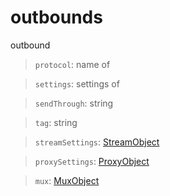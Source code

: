 # outbounds
outbound

> `protocol`: name of <outbound>

> `settings`: settings of <outbound>

> `sendThrough`: string

> `tag`: string

> `streamSettings`: [StreamObject](stream.md)

> `proxySettings`: [ProxyObject](#ProxyObject)

> `mux`: [MuxObject](#MuxObject)
